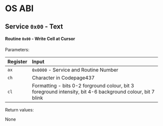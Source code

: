# OS ABI

## Service `0x00` - Text
#### Routine `0x00` - Write Cell at Cursor
Parameters:

  | Register | Input |
  | :- | :- |
  | `ax` | `0x0000` - Service and Routine Number |
  | `ch` | Character in Codepage437 |
  | `cl` | Formatting - bits 0-2 forground colour, bit 3 foreground intensity, bit 4-6 background colour, bit 7 blink | 

Return values:
  
  None
